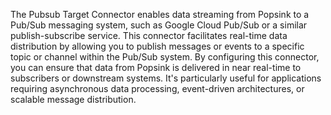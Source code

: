 The Pubsub Target Connector enables data streaming from Popsink to a Pub/Sub messaging system, such as Google Cloud Pub/Sub or a similar publish-subscribe service. This connector facilitates real-time data distribution by allowing you to publish messages or events to a specific topic or channel within the Pub/Sub system. By configuring this connector, you can ensure that data from Popsink is delivered in near real-time to subscribers or downstream systems. It's particularly useful for applications requiring asynchronous data processing, event-driven architectures, or scalable message distribution.